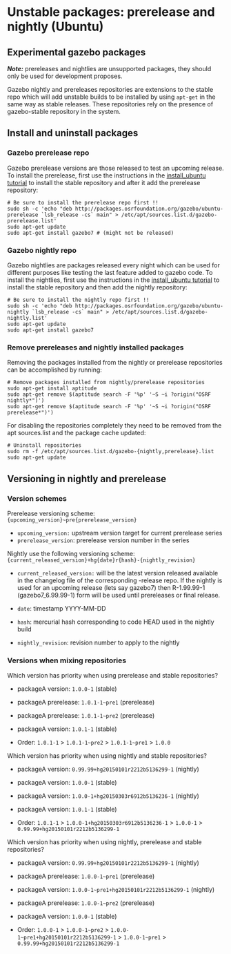 # Unstable packages: prerelease and nightly (Ubuntu)

## Experimental gazebo packages

***Note:*** prereleases and nightlies are unsupported packages, they should
only be used for development proposes.

Gazebo nightly and prereleases repositories are extensions to the stable
repo which will add unstable builds to be installed by using `apt-get`
in the same way as stable releases. These repositories rely on the
presence of gazebo-stable repository in the system.

## Install and uninstall packages

### Gazebo prerelease repo

Gazebo prerelease versions are those released to test an upcoming release.
To install the prerelease, first use the instructions in the
[install_ubuntu tutorial](http://gazebosim.org/tutorials?tut=install_ubuntu&cat=install#Step-by-stepInstall)
to install the stable repository and after it add the
prerelease repository:

```
# Be sure to install the prerelease repo first !!
sudo sh -c 'echo "deb http://packages.osrfoundation.org/gazebo/ubuntu-prerelease `lsb_release -cs` main" > /etc/apt/sources.list.d/gazebo-prerelease.list'
sudo apt-get update
sudo apt-get install gazebo7 # (might not be released)
```

### Gazebo nightly repo

Gazebo nightlies are packages released every night which can be used for different
purposes like testing the last feature added to gazebo code. To install the
nightlies, first use the instructions in the 
[install_ubuntu tutorial](http://gazebosim.org/tutorials?tut=install_ubuntu&cat=install#Step-by-stepInstall)
to install the stable repository
and then add the nightly repository:

```
# Be sure to install the nightly repo first !!
sudo sh -c 'echo "deb http://packages.osrfoundation.org/gazebo/ubuntu-nightly `lsb_release -cs` main" > /etc/apt/sources.list.d/gazebo-nightly.list'
sudo apt-get update
sudo apt-get install gazebo7
```

### Remove prereleases and nightly installed packages

Removing the packages installed from the nightly or prerelease repositories
can be accomplished by running:

```
# Remove packages installed from nightly/prerelease repositories
sudo apt-get install aptitude
sudo apt-get remove $(aptitude search -F '%p' '~S ~i ?origin("OSRF nightly*")')
sudo apt-get remove $(aptitude search -F '%p' '~S ~i ?origin("OSRF prerelease*")')
```

For disabling the repositories completely they need to be removed
from the apt sources.list and the package cache updated:

```
# Uninstall repositories
sudo rm -f /etc/apt/sources.list.d/gazebo-{nightly,prerelease}.list
sudo apt-get update
```

## Versioning in nightly and prerelease

### Version schemes

Prerelease versioning scheme: `{upcoming_version}~pre{prerelease_version}`

 * `upcoming_version:` upstream version target for current prerelease series
 * `prerelease_version`: prerelease version number in the series

Nightly use the following versioning scheme: `{current_released_version}+hg{date}r{hash}-{nightly_revision}`

 * `current_released_version:` will be the latest version released available in
   the changelog file of the corresponding -release repo. If the nightly is
   used for an upcoming release (lets say gazebo7) then R-1.99.99-1
   (gazebo7_6.99.99-1) form will be used until prereleases or final release.

 * `date`: timestamp YYYY-MM-DD

 * `hash`: mercurial hash corresponding to code HEAD used in the nightly build

 * `nightly_revision`:  revision number to apply to the nightly

### Versions when mixing repositories

Which version has priority when using prerelease and stable repositories?

 * packageA version: `1.0.0-1` (stable)
 * packageA prerelease: `1.0.1-1~pre1` (prerelease)
 * packageA prerelease: `1.0.1-1~pre2` (prerelease)
 * packageA version: `1.0.1-1` (stable)

 * Order: `1.0.1-1` > `1.0.1-1~pre2` > `1.0.1-1~pre1` > `1.0.0`

Which version has priority when using nightly and stable repositories?

 * packageA version: `0.99.99+hg20150101r2212b5136299-1` (nightly)
 * packageA version: `1.0.0-1` (stable)
 * packageA version: `1.0.0-1+hg20150303r6912b5136236-1` (nightly)
 * packageA version: `1.0.1-1` (stable)

 * Order: `1.0.1-1` > `1.0.0-1+hg20150303r6912b5136236-1` > `1.0.0-1` > `0.99.99+hg20150101r2212b5136299-1`

Which version has priority when using nightly, prerelease and stable repositories?

 * packageA version: `0.99.99+hg20150101r2212b5136299-1` (nightly)
 * packageA prerelease: `1.0.0-1~pre1` (prerelease)
 * packageA version: `1.0.0-1~pre1+hg20150101r2212b5136299-1` (nightly)
 * packageA prerelease: `1.0.0-1~pre2` (prerelease)
 * packageA version: `1.0.0-1` (stable)

 * Order: `1.0.0-1` > `1.0.0-1~pre2` > `1.0.0-1~pre1+hg20150101r2212b5136299-1` > `1.0.0-1~pre1` > `0.99.99+hg20150101r2212b5136299-1`
